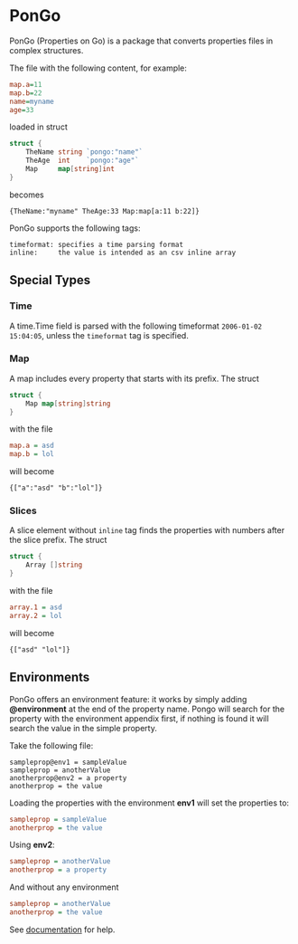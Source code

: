 # PonGo

PonGo (Properties on Go) is a package that converts properties files in complex structures.

The file with the following content, for example:

```ini
map.a=11
map.b=22
name=myname
age=33
```

loaded in struct

```go
struct {
	TheName string `pongo:"name"`
	TheAge  int    `pongo:"age"`
	Map     map[string]int
}
```

becomes

```
{TheName:"myname" TheAge:33 Map:map[a:11 b:22]}
```

PonGo supports the following tags:

	timeformat: specifies a time parsing format
	inline:		the value is intended as an csv inline array 


## Special Types

### Time

A time.Time field is parsed with the following timeformat `2006-01-02 15:04:05`, unless the `timeformat` tag is specified.

### Map

A map includes every property that starts with its prefix. The struct

```go
struct {
	Map map[string]string
}
```

with the file

```ini
map.a = asd
map.b = lol
```
will become

	{["a":"asd" "b":"lol"]}

### Slices

A slice element without `inline` tag finds the properties with numbers after the slice prefix. The struct

```go
struct {
	Array []string
}
```

with the file

```ini
array.1 = asd
array.2 = lol
```

will become

```
{["asd" "lol"]}
```

## Environments

PonGo offers an environment feature: it works by simply adding **@environment** at the end of the property name. 
Pongo will search for the property with the environment appendix first, if nothing is found it will search the value
in the simple property.

Take the following file:

```
sampleprop@env1 = sampleValue
sampleprop = anotherValue
anotherprop@env2 = a property
anotherprop = the value
```

Loading the properties with the environment **env1** will set the properties to:

```ini
sampleprop = sampleValue
anotherprop = the value
```

Using **env2**:

```ini
sampleprop = anotherValue
anotherprop = a property
```

And without any environment

```ini
sampleprop = anotherValue
anotherprop = the value
```

See [documentation](https://godoc.org/github.com/klaidliadon/pongo) for help.

